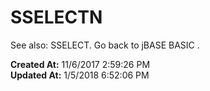 # SSELECTN

See also: SSELECT. Go back to jBASE BASIC .  

**Created At:** 11/6/2017 2:59:26 PM  
**Updated At:** 1/5/2018 6:52:06 PM  

